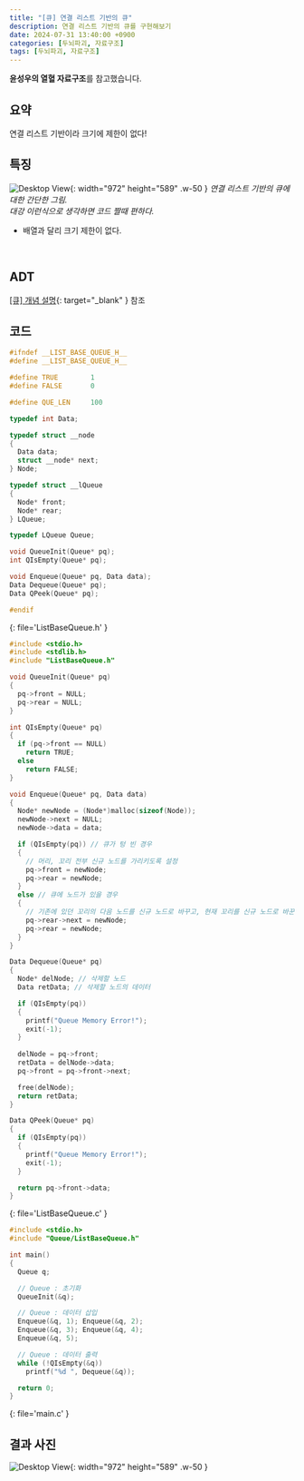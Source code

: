 ```yaml
---
title: "[큐] 연결 리스트 기반의 큐"
description: 연결 리스트 기반의 큐를 구현해보기
date: 2024-07-31 13:40:00 +0900
categories: [두뇌파괴, 자료구조]
tags: [두뇌파괴, 자료구조]
---
```


**윤성우의 열혈 자료구조**를 참고했습니다.

## 요약
연결 리스트 기반이라 크기에 제한이 없다!
<br>


## 특징
![Desktop View](https://lh3.googleusercontent.com/pw/AP1GczNd6kHMJOuj-Eu0AJBS5tgzu1qNz2ri7MY72Hu3-JH5EvLsahF9Ryd1MZ3QJICGfdIg9yMGOZ3S2LAtsyFLtHLnzcKrysp5zei2YRU2WV887zMmlrM=w2400){: width="972" height="589" .w-50 }
_연결 리스트 기반의 큐에 대한 간단한 그림.<br>대강 이런식으로 생각하면 코드 짤때 편하다._

- 배열과 달리 크기 제한이 없다.
<br>


## ADT
[[큐] 개념 설명](/posts/큐-개념-설명/#adt){: target="_blank" } 참조
<br>


## 코드
```c
#ifndef __LIST_BASE_QUEUE_H__
#define __LIST_BASE_QUEUE_H__ 

#define TRUE		1
#define FALSE		0

#define QUE_LEN		100

typedef int Data;

typedef struct __node
{
  Data data;
  struct __node* next;
} Node;

typedef struct __lQueue
{
  Node* front;
  Node* rear;
} LQueue;

typedef LQueue Queue;

void QueueInit(Queue* pq);
int QIsEmpty(Queue* pq);

void Enqueue(Queue* pq, Data data);
Data Dequeue(Queue* pq);
Data QPeek(Queue* pq);

#endif
```
{: file='ListBaseQueue.h' }

```c
#include <stdio.h>
#include <stdlib.h>
#include "ListBaseQueue.h"

void QueueInit(Queue* pq)
{
  pq->front = NULL;
  pq->rear = NULL;
}

int QIsEmpty(Queue* pq)
{
  if (pq->front == NULL)
    return TRUE;
  else
    return FALSE;
}

void Enqueue(Queue* pq, Data data)
{
  Node* newNode = (Node*)malloc(sizeof(Node));
  newNode->next = NULL;
  newNode->data = data;

  if (QIsEmpty(pq)) // 큐가 텅 빈 경우
  {
    // 머리, 꼬리 전부 신규 노드를 가리키도록 설정
    pq->front = newNode;
    pq->rear = newNode;
  }
  else // 큐에 노드가 있을 경우
  {
    // 기존에 있던 꼬리의 다음 노드를 신규 노드로 바꾸고, 현재 꼬리를 신규 노드로 바꾼다.
    pq->rear->next = newNode;
    pq->rear = newNode;
  }
}

Data Dequeue(Queue* pq)
{
  Node* delNode; // 삭제할 노드
  Data retData; // 삭제할 노드의 데이터

  if (QIsEmpty(pq))
  {
    printf("Queue Memory Error!");
    exit(-1);
  }
  
  delNode = pq->front;
  retData = delNode->data;
  pq->front = pq->front->next;

  free(delNode);
  return retData;
}

Data QPeek(Queue* pq)
{
  if (QIsEmpty(pq))
  {
    printf("Queue Memory Error!");
    exit(-1);
  }

  return pq->front->data;
}
```
{: file='ListBaseQueue.c' }

```c
#include <stdio.h>
#include "Queue/ListBaseQueue.h"

int main()
{
  Queue q;

  // Queue : 초기화
  QueueInit(&q);

  // Queue : 데이터 삽입
  Enqueue(&q, 1); Enqueue(&q, 2);
  Enqueue(&q, 3); Enqueue(&q, 4);
  Enqueue(&q, 5);

  // Queue : 데이터 출력
  while (!QIsEmpty(&q))
    printf("%d ", Dequeue(&q));

  return 0;
}
```
{: file='main.c' }

## 결과 사진
![Desktop View](https://lh3.googleusercontent.com/pw/AP1GczPP_MHzrKmnOruF_Wr5PsfN627S0fvdMNvn2y-og80_VhFcejEz3SOl34HXP1zz5ibh7ju2lDrx0yswI2XQkAm0-mUIzNPb0HJgHrOptwaotiyKdA4=w2400){: width="972" height="589" .w-50 }
